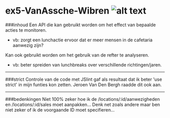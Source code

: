 # ex5-VanAssche-Wibren                      ![alt text](http://www.thomasmore.be/sites/www.thomasmore.be/files/media/tm_vignet_web.png "Thomas More")

###inhoud
Een API die kan gebruikt worden om het effect van bepaalde acties te monitoren. 
* vb: zorgt een lunchactie ervoor dat er meer mensen in de cafetaria aanwezig zijn?

Kan ook gebruikt worden om het gebruik van de refter te analyseren.
* vb: beter spreiden van lunchbreaks over verschillende richtingen/jaren.

---
###strict
Controle van de code met JSlint gaf als resultaat dat ik beter 'use strict' in mijn funties kon zetten. Jeroen Van Den Bergh raadde dit ook aan.

---
###bedenkingen
Niet 100% zeker hoe ik de /locations/:id/aanwezigheden en /locations/:id/sales moet aanpakken...
Denk net zoals andere maar ben niet zeker of ik de voorgaande ID moet specifieren...

